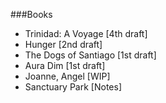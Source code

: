 ###Books

* Trinidad: A Voyage [4th draft]
* Hunger [2nd draft]
* The Dogs of Santiago [1st draft]
* Aura Dim [1st draft]
* Joanne, Angel [WIP]
* Sanctuary Park [Notes]